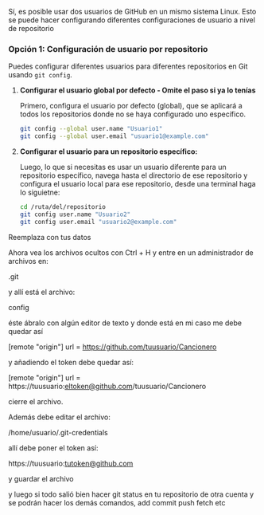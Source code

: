
Sí, es posible usar dos usuarios de GitHub en un mismo sistema Linux. Esto se puede hacer configurando diferentes configuraciones de usuario a nivel de repositorio

### Opción 1: Configuración de usuario por repositorio
Puedes configurar diferentes usuarios para diferentes repositorios en Git usando `git config`.

1. **Configurar el usuario global por defecto - Omite el paso si ya lo tenías**

   Primero, configura el usuario por defecto (global), que se aplicará a todos los repositorios donde no se haya configurado uno específico.

   ```bash
   git config --global user.name "Usuario1"
   git config --global user.email "usuario1@example.com"
   ```

2. **Configurar el usuario para un repositorio específico:**

   Luego, lo que si necesitas es usar un usuario diferente para un repositorio específico, navega hasta el directorio de ese repositorio y configura el usuario local para ese repositorio, desde una terminal haga lo siguietne:

   ```bash
   cd /ruta/del/repositorio
   git config user.name "Usuario2"
   git config user.email "usuario2@example.com"
   ```

Reemplaza con tus datos

Ahora vea los archivos ocultos con Ctrl + H y entre en un administrador de archivos en:

.git

y allí está el archivo:

config

éste ábralo con algún editor de texto y donde está en mi caso me debe quedar así 

[remote "origin"]
	url = https://github.com/tuusuario/Cancionero

y añadiendo el token debe quedar así:

[remote "origin"]
	url = https://tuusuario:eltoken@github.com/tuusuario/Cancionero

	
cierre el archivo.

Además debe editar el archivo:

/home/usuario/.git-credentials

allí debe poner el token así:

https://tuusuario:tutoken@github.com

y guardar el archivo

y luego si todo salió bien hacer git status en tu repositorio de otra cuenta y se podrán hacer los demás comandos, add commit push fetch etc

